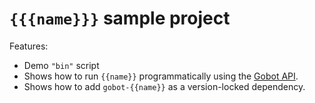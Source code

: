 # `{{{name}}}` sample project

Features:

- Demo `"bin"` script
- Shows how to run `{{name}}` programmatically using the [Gobot API](https://github.com/pockethost/gobot/blob/{{{branch}}}/docs/readme.md).
- Shows how to add `gobot-{{name}}` as a version-locked dependency.
